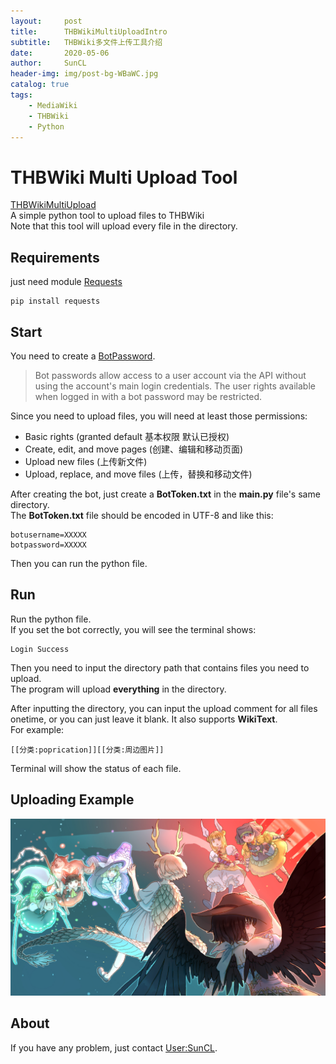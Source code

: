 ```yaml
---
layout:     post
title:      THBWikiMultiUploadIntro
subtitle:   THBWiki多文件上传工具介绍
date:       2020-05-06
author:     SunCL
header-img: img/post-bg-WBaWC.jpg
catalog: true
tags:
    - MediaWiki
    - THBWiki
    - Python
---
```



# THBWiki Multi Upload Tool
[THBWikiMultiUpload](https://github.com/a774500050/THBWikiMultiUpload)  
A simple python tool to upload files to THBWiki  
Note that this tool will upload every file in the directory.
## Requirements
just need module [Requests](https://github.com/psf/requests)
```
pip install requests
```

## Start
You need to create a [BotPassword](https://thwiki.cc/Special:BotPasswords).
>Bot passwords allow access to a user account via the
> API without using the account's main login credentials.
> The user rights available when logged in with a bot password may be restricted.

Since you need to upload files, you will need at least those permissions:
* Basic rights (granted default 基本权限 默认已授权)
* Create, edit, and move pages (创建、编辑和移动页面)
* Upload new files (上传新文件)
* Upload, replace, and move files (上传，替换和移动文件)

After creating the bot, just create a **BotToken.txt** in the **main.py** file's
same directory.  
The **BotToken.txt** file should be encoded in UTF-8 and like this:
```
botusername=XXXXX
botpassword=XXXXX
```

Then you can run the python file.
## Run
Run the python file.  
If you set the bot correctly, you will see the terminal shows:
```
Login Success
```

Then you need to input the directory path that contains files you need to upload.  
The program will upload **everything** in the directory.

After inputting the directory, you can input the upload comment for all files 
onetime, or you can just leave it blank. It also supports **WikiText**.  
For example:
```
[[分类:poprication]][[分类:周边图片]]
``` 
Terminal will show the status of each file.
## Uploading Example
![example](../img/post-bg-WBaWC.jpg)
## About
If you have any problem, just contact [User:SunCL](https://thwiki.cc/User:SunCL).
